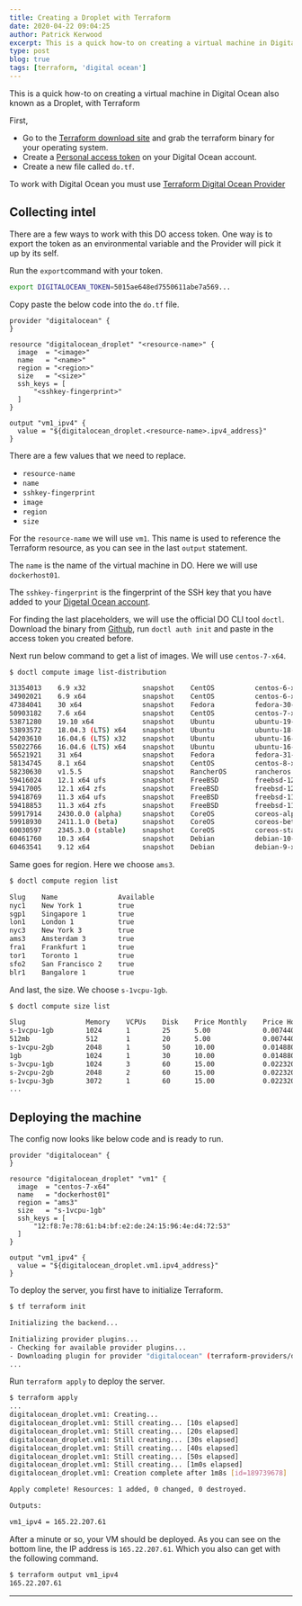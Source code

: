 ```yaml
---
title: Creating a Droplet with Terraform
date: 2020-04-22 09:04:25
author: Patrick Kerwood
excerpt: This is a quick how-to on creating a virtual machine in Digital Ocean also known as a Droplet, with Terraform
type: post
blog: true
tags: [terraform, 'digital ocean']
---
```

This is a quick how-to on creating a virtual machine in Digital Ocean also known as a Droplet, with Terraform

First,
- Go to the [Terraform download site](https://www.terraform.io/downloads.html) and grab the terraform binary for your operating system.
- Create a [Personal access token](https://cloud.digitalocean.com/account/api/tokens) on your Digital Ocean account.
- Create a new file called `do.tf`.

To work with Digital Ocean you must use [Terraform Digital Ocean Provider](https://www.terraform.io/docs/providers/do/index.html)

## Collecting intel
There are a few ways to work with this DO access token. One way is to export the token as an environmental variable and the Provider will pick it up by its self.

Run the `export`command with your token.
```sh
export DIGITALOCEAN_TOKEN=5015ae648ed7550611abe7a569...
```

Copy paste the below code into the `do.tf` file.
```
provider "digitalocean" {
}

resource "digitalocean_droplet" "<resource-name>" {
  image  = "<image>"
  name   = "<name>"
  region = "<region>"
  size   = "<size>"
  ssh_keys = [
      "<sshkey-fingerprint>"
  ]
}

output "vm1_ipv4" {
  value = "${digitalocean_droplet.<resource-name>.ipv4_address}"
}
```

There are a few values that we need to replace.
- `resource-name`
- `name`
- `sshkey-fingerprint`
- `image`
- `region`
- `size`

For the `resource-name` we will use `vm1`. This name is used to reference the Terraform resource, as you can see in the last `output` statement.

The `name` is the name of the virtual machine in DO. Here we will use `dockerhost01`.

The `sshkey-fingerprint` is the fingerprint of the SSH key that you have added to your [Digetal Ocean account](https://cloud.digitalocean.com/account/security).

For finding the last placeholders, we will use the official DO CLI tool `doctl`.
Download the binary from [Github](https://github.com/digitalocean/doctl/releases), run `doctl auth init` and paste in the access token you created before.

Next run below command to get a list of images. We will use `centos-7-x64`.
```sh
$ doctl compute image list-distribution

31354013    6.9 x32              snapshot    CentOS          centos-6-x32          true      20
34902021    6.9 x64              snapshot    CentOS          centos-6-x64          true      20
47384041    30 x64               snapshot    Fedora          fedora-30-x64         true      20
50903182    7.6 x64              snapshot    CentOS          centos-7-x64          true      20
53871280    19.10 x64            snapshot    Ubuntu          ubuntu-19-10-x64      true      20
53893572    18.04.3 (LTS) x64    snapshot    Ubuntu          ubuntu-18-04-x64      true      20
54203610    16.04.6 (LTS) x32    snapshot    Ubuntu          ubuntu-16-04-x32      true      20
55022766    16.04.6 (LTS) x64    snapshot    Ubuntu          ubuntu-16-04-x64      true      20
56521921    31 x64               snapshot    Fedora          fedora-31-x64         true      20
58134745    8.1 x64              snapshot    CentOS          centos-8-x64          true      20
58230630    v1.5.5               snapshot    RancherOS       rancheros             true      20
59416024    12.1 x64 ufs         snapshot    FreeBSD         freebsd-12-x64        true      20
59417005    12.1 x64 zfs         snapshot    FreeBSD         freebsd-12-x64-zfs    true      20
59418769    11.3 x64 ufs         snapshot    FreeBSD         freebsd-11-x64-ufs    true      20
59418853    11.3 x64 zfs         snapshot    FreeBSD         freebsd-11-x64-zfs    true      20
59917914    2430.0.0 (alpha)     snapshot    CoreOS          coreos-alpha          true      20
59918930    2411.1.0 (beta)      snapshot    CoreOS          coreos-beta           true      20
60030597    2345.3.0 (stable)    snapshot    CoreOS          coreos-stable         true      20
60461760    10.3 x64             snapshot    Debian          debian-10-x64         true      20
60463541    9.12 x64             snapshot    Debian          debian-9-x64          true      20
```

Same goes for region. Here we choose `ams3`.
```sh
$ doctl compute region list

Slug    Name               Available
nyc1    New York 1         true
sgp1    Singapore 1        true
lon1    London 1           true
nyc3    New York 3         true
ams3    Amsterdam 3        true
fra1    Frankfurt 1        true
tor1    Toronto 1          true
sfo2    San Francisco 2    true
blr1    Bangalore 1        true
```

And last, the size. We choose `s-1vcpu-1gb`.
```sh
$ doctl compute size list

Slug               Memory    VCPUs    Disk    Price Monthly    Price Hourly
s-1vcpu-1gb        1024      1        25      5.00             0.007440
512mb              512       1        20      5.00             0.007440
s-1vcpu-2gb        2048      1        50      10.00            0.014880
1gb                1024      1        30      10.00            0.014880
s-3vcpu-1gb        1024      3        60      15.00            0.022320
s-2vcpu-2gb        2048      2        60      15.00            0.022320
s-1vcpu-3gb        3072      1        60      15.00            0.022320
...
```

## Deploying the machine
The config now looks like below code and is ready to run.

```
provider "digitalocean" {
}

resource "digitalocean_droplet" "vm1" {
  image  = "centos-7-x64"
  name   = "dockerhost01"
  region = "ams3"
  size   = "s-1vcpu-1gb"
  ssh_keys = [
      "12:f8:7e:78:61:b4:bf:e2:de:24:15:96:4e:d4:72:53"
  ]
}

output "vm1_ipv4" {
  value = "${digitalocean_droplet.vm1.ipv4_address}"
}
```

To deploy the server, you first have to initialize Terraform.
```sh
$ tf terraform init

Initializing the backend...

Initializing provider plugins...
- Checking for available provider plugins...
- Downloading plugin for provider "digitalocean" (terraform-providers/digitalocean) 1.16.0...
...
```

Run `terraform apply` to deploy the server.
```sh
$ terraform apply
...
digitalocean_droplet.vm1: Creating...
digitalocean_droplet.vm1: Still creating... [10s elapsed]
digitalocean_droplet.vm1: Still creating... [20s elapsed]
digitalocean_droplet.vm1: Still creating... [30s elapsed]
digitalocean_droplet.vm1: Still creating... [40s elapsed]
digitalocean_droplet.vm1: Still creating... [50s elapsed]
digitalocean_droplet.vm1: Still creating... [1m0s elapsed]
digitalocean_droplet.vm1: Creation complete after 1m8s [id=189739678]

Apply complete! Resources: 1 added, 0 changed, 0 destroyed.

Outputs:

vm1_ipv4 = 165.22.207.61
```

After a minute or so, your VM should be deployed. As you can see on the bottom line, the IP address is `165.22.207.61`. Which you also can get with the following command.
```sh
$ terraform output vm1_ipv4
165.22.207.61
```
---